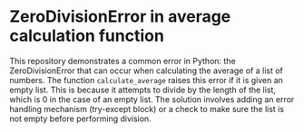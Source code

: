 # ZeroDivisionError in average calculation function
This repository demonstrates a common error in Python: the ZeroDivisionError that can occur when calculating the average of a list of numbers.
The function `calculate_average` raises this error if it is given an empty list. This is because it attempts to divide by the length of the list, which is 0 in the case of an empty list.
The solution involves adding an error handling mechanism (try-except block) or a check to make sure the list is not empty before performing division.